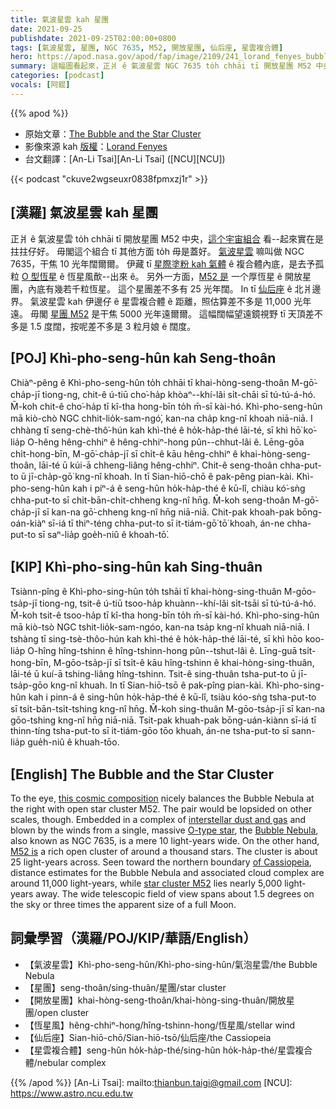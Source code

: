```yaml
---
title: 氣波星雲 kah 星團
date: 2021-09-25
publishdate: 2021-09-25T02:00:00+0800
tags: [氣波星雲, 星團, NGC 7635, M52, 開放星團, 仙后座, 星雲複合體]
hero: https://apod.nasa.gov/apod/fap/image/2109/241_lorand_fenyes_bubble_m52_1120.jpg
summary: 這幅圖看起來，正爿 ê 氣波星雲 NGC 7635 to̍h chhāi tī 開放星團 M52 中央，這个宇宙組合實在是拄拄仔好。
categories: [podcast]
vocals: [阿錕]
---
```


{{% apod %}}

- 原始文章：[The Bubble and the Star Cluster](https://apod.nasa.gov/apod/ap210925.html)
- 影像來源 kah [版權][copyright]：[Lorand Fenyes](http://www.pleiades.hu/kapcsolat.php)
- 台文翻譯：[An-Li Tsai][An-Li Tsai] ([NCU][NCU])

{{< podcast "ckuve2wgseuxr0838fpmxzj1r" >}}

## [漢羅] 氣波星雲 kah 星團
正爿 ê 氣波星雲 to̍h chhāi tī 開放星團 M52 中央，[這个宇宙組合][this cosmic composition] 看--起來實在是拄拄仔好。
毋閣這个組合 tī 其他方面 to̍h 毋是蓋好。
[氣波星雲][Bubble Nebula] 嘛叫做 NGC 7635，干焦 10 光年闊爾爾。
伊藏 tī [星際塗粉 kah 氣體][interstellar dust and gas] ê 複合體內底，是去予孤粒 [O 型恆星][O-type star] ê 恆星風歕--出來 ê。
另外一方面，[M52 是][M52 is] 一个厚恆星 ê 開放星團，內底有幾若千粒恆星。
這个星團差不多有 25 光年闊。
In tī [仙后座][of Cassiopeia] ê 北爿邊界。
氣波星雲 kah 伊邊仔 ê 星雲複合體 ê 距離，照估算差不多是 11,000 光年遠。
毋閣 [星團 M52][star cluster M52] 是干焦 5000 光年遠爾爾。
這幅闊幅望遠鏡視野 tī 天頂差不多是 1.5 度闊，按呢差不多是 3 粒月娘 ê 闊度。

## [POJ] Khì-pho-seng-hûn kah Seng-thoân
Chiàⁿ-pêng ê Khì-pho-seng-hûn to̍h chhāi tī khai-hòng-seng-thoân M-gō͘-cha̍p-jī tiong-ng, chit-ê ú-tiū cho͘-ha̍p khòaⁿ--khí-lâi si̍t-chāi sī tú-tú-á-hó.
M̄-koh chit-ê cho͘-ha̍p tī kî-tha hong-bīn to̍h m̄-sī kài-hó.
Khì-pho-seng-hûn mā kiò-chò NGC chhit-lio̍k-sam-ngó͘, kan-na cha̍p kng-nî khoah niā-niā.
I chhàng tī seng-chè-thô͘-hún kah khì-thé ê ho̍k-ha̍p-thé lāi-té, sī khì hō͘ ko͘-lia̍p O-hêng hêng-chhiⁿ ê hêng-chhiⁿ-hong pûn--chhut-lâi ê.
Lēng-gōa chi̍t-hong-bīn, M-gō͘-cha̍p-jī sī chi̍t-ê kāu hêng-chhiⁿ ê khai-hòng-seng-thoân, lāi-té ū kúi-ā chheng-liâng hêng-chhiⁿ.
Chit-ê seng-thoân chha-put-to ū jī-cha̍p-gō͘ kng-nî khoah.
In tī Sian-hiō-chō ê pak-pêng pian-kài.
Khì-pho-seng-hûn kah i piⁿ-á ê seng-hûn ho̍k-ha̍p-thé ê kū-lî, chiàu kó͘-sǹg chha-put-to sī chi̍t-bān-chi̍t-chheng kng-nî hn̄g.
M̄-koh seng-thoân M-gō͘-cha̍p-jī sī kan-na gō͘-chheng kng-nî hn̄g niā-niā.
Chit-pak khoah-pak bōng-oán-kiàⁿ sī-iá tī thiⁿ-téng chha-put-to sī it-tiám-gō͘ tō͘ khoah, án-ne chha-put-to sī saⁿ-lia̍p goe̍h-niû ê khoah-tō͘.

## [KIP] Khì-pho-sing-hûn kah Sing-thuân
Tsiànn-pîng ê Khì-pho-sing-hûn to̍h tshāi tī khai-hòng-sing-thuân M-gōo-tsa̍p-jī tiong-ng, tsit-ê ú-tiū tsoo-ha̍p khuànn--khí-lâi si̍t-tsāi sī tú-tú-á-hó.
M̄-koh tsit-ê tsoo-ha̍p tī kî-tha hong-bīn to̍h m̄-sī kài-hó.
Khì-pho-sing-hûn mā kiò-tsò NGC tshit-lio̍k-sam-ngóo, kan-na tsa̍p kng-nî khuah niā-niā.
I tshàng tī sing-tsè-thôo-hún kah khì-thé ê ho̍k-ha̍p-thé lāi-té, sī khì hōo koo-lia̍p O-hîng hîng-tshinn ê hîng-tshinn-hong pûn--tshut-lâi ê.
Līng-guā tsi̍t-hong-bīn, M-gōo-tsa̍p-jī sī tsi̍t-ê kāu hîng-tshinn ê khai-hòng-sing-thuân, lāi-té ū kuí-ā tshing-liâng hîng-tshinn.
Tsit-ê sing-thuân tsha-put-to ū jī-tsa̍p-gōo kng-nî khuah.
In tī Sian-hiō-tsō ê pak-pîng pian-kài.
Khì-pho-sing-hûn kah i pinn-á ê sing-hûn ho̍k-ha̍p-thé ê kū-lî, tsiàu kóo-sǹg tsha-put-to sī tsi̍t-bān-tsi̍t-tshing kng-nî hn̄g.
M̄-koh sing-thuân M-gōo-tsa̍p-jī sī kan-na gōo-tshing kng-nî hn̄g niā-niā.
Tsit-pak khuah-pak bōng-uán-kiànn sī-iá tī thinn-tíng tsha-put-to sī it-tiám-gōo tōo khuah, án-ne tsha-put-to sī sann-lia̍p gue̍h-niû ê khuah-tōo.

## [English] The Bubble and the Star Cluster
To the eye, [this cosmic composition][this cosmic composition] nicely balances the Bubble Nebula at the right with open star cluster M52.
The pair would be lopsided on other scales, though.
Embedded in a complex of [interstellar dust and gas][interstellar dust and gas] and blown by the winds from a single, massive [O-type star][O-type star], the [Bubble Nebula][Bubble Nebula], also known as NGC 7635, is a mere 10 light-years wide.
On the other hand, [M52 is][M52 is] a rich open cluster of around a thousand stars.
The cluster is about 25 light-years across.
Seen toward the northern boundary [of Cassiopeia][of Cassiopeia], distance estimates for the Bubble Nebula and associated cloud complex are around 11,000 light-years, while [star cluster M52][star cluster M52] lies nearly 5,000 light-years away.
The wide telescopic field of view spans about 1.5 degrees on the sky or three times the apparent size of a full Moon.

## 詞彙學習（漢羅/POJ/KIP/華語/English）
- 【氣波星雲】Khì-pho-seng-hûn/Khì-pho-sing-hûn/氣泡星雲/the Bubble Nebula
- 【星團】seng-thoân/sing-thuân/星團/star cluster
- 【開放星團】khai-hòng-seng-thoân/khai-hòng-sing-thuân/開放星團/open cluster
- 【恆星風】hêng-chhiⁿ-hong/hîng-tshinn-hong/恆星風/stellar wind
- 【仙后座】Sian-hiō-chō/Sian-hiō-tsō/仙后座/the Cassiopeia
- 【星雲複合體】seng-hûn ho̍k-ha̍p-thé/sing-hûn ho̍k-ha̍p-thé/星雲複合體/nebular complex


{{% /apod %}}
[An-Li Tsai]: mailto:thianbun.taigi@gmail.com
[NCU]: https://www.astro.ncu.edu.tw

[copyright]: https://apod.nasa.gov/apod/fap/lib/about_apod.html#srapply

[this cosmic composition]:https://fenyeslorand.hu/ngc7635-buborek-m52/
[interstellar dust and gas]:http://www-ssg.sr.unh.edu/ism/what1.html
[O-type star]:https://ui.adsabs.harvard.edu/abs/2002AJ....124.3313M/abstract
[Bubble Nebula]:https://apod.nasa.gov/apod/ap170531.html
[M52 is]:http://arxiv.org/abs/astro-ph/0608022
[of Cassiopeia]:http://en.wikipedia.org/wiki/Cassiopeia_%28constellation%29
[star cluster M52]:http://www.seds.org/messier/m/m052.html
